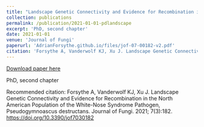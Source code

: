 ```yaml
---
title: "Landscape Genetic Connectivity and Evidence for Recombination in the North American Population of the White-Nose Syndrome Pathogen, Pseudogymnoascus destructans"
collection: publications
permalink: /publication/2021-01-01-pdlandscape
excerpt: 'PhD, second chapter'
date: 2021-01-01
venue: 'Journal of Fungi'
paperurl: 'AdrianForsythe.github.io/files/jof-07-00182-v2.pdf'
citation: 'Forsythe A, Vanderwolf KJ, Xu J. Landscape Genetic Connectivity and Evidence for Recombination in the North American Population of the White-Nose Syndrome Pathogen, Pseudogymnoascus destructans. Journal of Fungi. 2021; 7(3):182. https://doi.org/10.3390/jof7030182 '
---
```


<a href='AdrianForsythe.github.io/files/jof-07-00182-v2.pdf'>Download paper here</a>

PhD, second chapter

Recommended citation: Forsythe A, Vanderwolf KJ, Xu J. Landscape Genetic Connectivity and Evidence for Recombination in the North American Population of the White-Nose Syndrome Pathogen, Pseudogymnoascus destructans. Journal of Fungi. 2021; 7(3):182. https://doi.org/10.3390/jof7030182 
